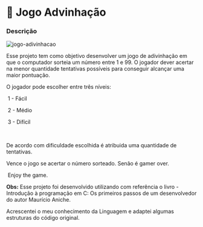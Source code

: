 # 🎰 Jogo Advinhação 



### Descrição

![jogo-adivinhacao]()

Esse projeto tem como objetivo desenvolver um jogo de adivinhação em que o computador sorteia um número entre 1 e 99. O jogador dever acertar na menor quantidade tentativas possíveis para conseguir alcançar uma maior pontuação.

O jogador pode escolher entre três níveis:

​        1 - Fácil

​        2 - Médio

​        3 - Difícil

​    

De acordo com dificuldade escolhida é atribuida uma quantidade de tentativas.     

Vence o jogo se acertar o número sorteado. Senão é gamer over.



​    Enjoy the game.



**Obs:** Esse projeto foi desenvolvido utilizando com referência o livro - Introdução à programação em C: Os primeiros passos de um desenvolvedor do autor Maurício Aniche.

Acrescentei o meu conhecimento da Linguagem e adaptei algumas estruturas do código original.
